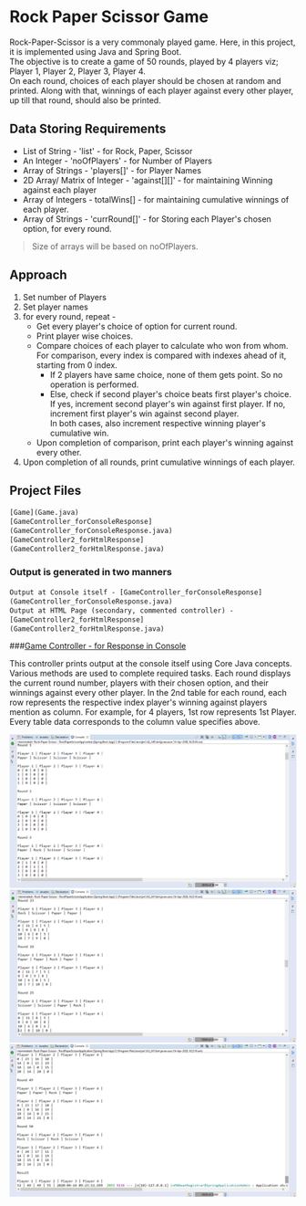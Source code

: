 # Rock Paper Scissor Game	

Rock-Paper-Scissor is a very commonaly played game. Here, in this project, it is implemented using Java and Spring Boot.	
The objective is to create a game of 50 rounds, played by 4 players viz; Player 1, Player 2, Player 3, Player 4.	
On each round, choices of each player should be chosen at random and printed. Along with that, winnings of each player against every other player,
up till that round, should also be printed.	

## Data Storing Requirements	

- List of String - 'list' - for Rock, Paper, Scissor	
-  An Integer - 'noOfPlayers' - for Number of Players	
- Array of Strings - 'players[]' - for Player Names	
- 2D Array/ Matrix of Integer - 'against[][]' - for maintaining Winning against each player	
- Array of Integers - totalWins[] - for maintaining cumulative winnings of each player.	
- Array of Strings - 'currRound[]' - for Storing each Player's chosen option, for every round.	
> Size of arrays will be based on noOfPlayers.	

## Approach	
1. Set number of Players	
2. Set player names	
3. for every round, repeat - 	
   - Get every player's choice of option for current round.	
   - Print player wise choices.	
   - Compare choices of each player to calculate who won from whom. For comparison, every index is compared with indexes ahead of it, starting from 0 index.	
	 - If 2 players have same choice, none of them gets point. So no operation is performed.	
     - Else, check if second player's choice beats first player's choice. If yes, increment second player's win against first player. If no, increment first player's win against second player.	
In both cases, also increment respective winning player's cumulative win.	
   - Upon completion of comparison, print each player's winning against every other.	
4. Upon completion of all rounds, print cumulative winnings of each player.

## Project Files
```
[Game](Game.java)
[GameController_forConsoleResponse](GameController_forConsoleResponse.java)
[GameController2_forHtmlResponse](GameController2_forHtmlResponse.java)
```

### Output is generated in two manners
```
Output at Console itself - [GameController_forConsoleResponse](GameController_forConsoleResponse.java)
Output at HTML Page (secondary, commented controller) - [GameController2_forHtmlResponse](GameController2_forHtmlResponse.java)
```

###[Game Controller - for Response in Console](GameController_forConsoleResponse.java)

This controller prints output at the console itself using Core Java concepts. Various methods are used to complete required tasks.
Each round displays the current round number, players with their chosen option, and their winnings against every other player.
In the 2nd table for each round, each row represents the respective index player's winning against players mention as column.
For example, for 4 players, 1st row represents 1st Player.
Every table data corresponds to the column value specifies above.

![](/images/console-output1.png)
![](/images/console-output2.png)
![](/images/console-output3.png)

